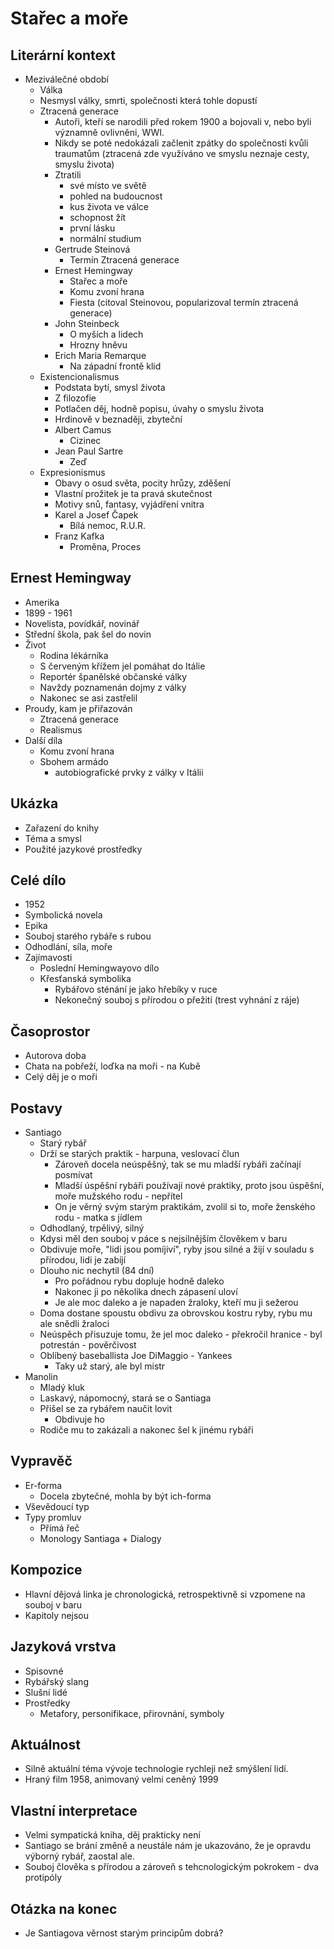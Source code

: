 # Stařec a moře

## Literární kontext
- Meziválečné období
    - Válka
    - Nesmysl války, smrti, společnosti která tohle dopustí
    - Ztracená generace
        - Autoři, kteří se narodili před rokem 1900 a bojovali v, nebo byli významně ovlivněni, WWI.
        - Nikdy se poté nedokázali začlenit zpátky do společnosti kvůli traumatům (ztracená zde využíváno ve smyslu neznaje cesty, smyslu života)
        - Ztratili 
            - své místo ve světě
            - pohled na budoucnost
            - kus života ve válce
            - schopnost žít
            - první lásku
            - normální studium
        - Gertrude Steinová
            - Termín Ztracená generace
        - Ernest Hemingway
            - Stařec a moře
            - Komu zvoní hrana
            - Fiesta (citoval Steinovou, popularizoval termín ztracená generace)
        - John Steinbeck
            - O myších a lidech
            - Hrozny hněvu
        - Erich Maria Remarque
            - Na západní frontě klid
    - Existencionalismus
        - Podstata bytí, smysl života
        - Z filozofie
        - Potlačen děj, hodně popisu, úvahy o smyslu života
        - Hrdinově v beznaději, zbyteční
        - Albert Camus
            - Cizinec
        - Jean Paul Sartre
            - Zeď
    - Expresionismus
        - Obavy o osud světa, pocity hrůzy, zděšení
        - Vlastní prožitek je ta pravá skutečnost
        - Motivy snů, fantasy, vyjádření vnitra
        - Karel a Josef Čapek
            - Bílá nemoc, R.U.R.
        - Franz Kafka
            - Proměna, Proces

## Ernest Hemingway
- Amerika
- 1899 - 1961
- Novelista, povídkář, novinář
- Střední škola, pak šel do novin
- Život
    - Rodina lékárníka
    - S červeným křížem jel pomáhat do Itálie
    - Reportér španělské občanské války
    - Navždy poznamenán dojmy z války
    - Nakonec se asi zastřelil
- Proudy, kam je přiřazován
    - Ztracená generace
    - Realismus
- Další díla
    - Komu zvoní hrana
    - Sbohem armádo
        - autobiografické prvky z války v Itálii

## Ukázka
- Zařazení do knihy
- Téma a smysl
- Použité jazykové prostředky

## Celé dílo
- 1952
- Symbolická novela
- Epika
- Souboj starého rybáře s rubou
- Odhodlání, síla, moře
- Zajímavosti
    - Poslední Hemingwayovo dílo
    - Křesťanská symbolika 
        - Rybářovo sténání je jako hřebíky v ruce
        - Nekonečný souboj s přírodou o přežití (trest vyhnání z ráje)

## Časoprostor
- Autorova doba
- Chata na pobřeží, loďka na moři - na Kubě
- Celý děj je o moři

## Postavy
- Santiago
    - Starý rybář
    - Drží se starých praktik - harpuna, veslovací člun
        - Zároveň docela neúspěšný, tak se mu mladší rybáři začínají posmívat
        - Mladší úspěšní rybáři používají nové praktiky, proto jsou úspěšní, moře mužského rodu - nepřítel
        - On je věrný svým starým praktikám, zvolil si to, moře ženského rodu - matka s jídlem
    - Odhodlaný, trpělivý, silný
    - Kdysi měl den souboj v páce s nejsilnějším člověkem v baru
    - Obdivuje moře, "lidi jsou pomíjiví", ryby jsou silné a žijí v souladu s přírodou, lidi je zabíjí
    - Dlouho nic nechytil (84 dní)
        - Pro pořádnou rybu dopluje hodně daleko
        - Nakonec ji po několika dnech zápasení uloví
        - Je ale moc daleko a je napaden žraloky, kteří mu ji sežerou
    - Doma dostane spoustu obdivu za obrovskou kostru ryby, rybu mu ale snědli žraloci
    - Neúspěch přisuzuje tomu, že jel moc daleko - překročil hranice - byl potrestán - pověrčivost
    - Oblíbený baseballista Joe DiMaggio - Yankees
        - Taky už starý, ale byl mistr
- Manolin
    - Mladý kluk
    - Laskavý, nápomocný, stará se o Santiaga
    - Přišel se za rybářem naučit lovit
        - Obdivuje ho
    - Rodiče mu to zakázali a nakonec šel k jinému rybáři

## Vypravěč
- Er-forma
    - Docela zbytečné, mohla by být ich-forma
- Vševědoucí typ
- Typy promluv
    - Přímá řeč
    - Monology Santiaga + Dialogy

## Kompozice
- Hlavní dějová linka je chronologická, retrospektivně si vzpomene na souboj v baru
- Kapitoly nejsou

## Jazyková vrstva
- Spisovné
- Rybářský slang
- Slušní lidé
- Prostředky
    - Metafory, personifikace, přirovnání, symboly

## Aktuálnost
- Silně aktuální téma vývoje technologie rychleji než smýšlení lidí.
- Hraný film 1958, animovaný velmi ceněný 1999

## Vlastní interpretace
- Velmi sympatická kniha, děj prakticky není
- Santiago se brání změně a neustále nám je ukazováno, že je opravdu výborný rybář, zaostal ale.
- Souboj člověka s přírodou a zároveň s tehcnologickým pokrokem - dva protipóly

## Otázka na konec
- Je Santiagova věrnost starým principům dobrá?

